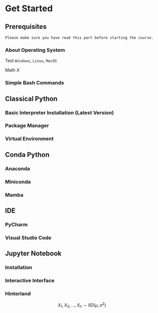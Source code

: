 # Get Started


## Prerequisites
```{important}
Please make sure you have read this part before starting the course.
```
### About Operating System
Test `Windows`, `Linux`, `MacOS`

Math $X$
### Simple Bash Commands


## Classical Python

### Basic Interpreter Installation (Latest Version)

### Package Manager 

### Virtual Environment

## Conda Python
### Anaconda

### Miniconda

### Mamba

## IDE
### PyCharm

### Visual Studio Code

## Jupyter Notebook
### Installation

### Interactive Interface

### Hinterland


$$
X_1, X_2, \ldots, X_n \sim \text{IID}(\mu, \sigma^2)
$$

